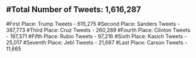 #Total Number of Tweets: 1,616,287 
---
#First Place: Trump Tweets - 615,275
#Second Place: Sanders Tweets - 387,773
#Third Place: Cruz Tweets - 260,289
#Fourth Place: Clinton Tweets - 197,371
#Fifth Place: Rubio Tweets - 97,216
#Sixth Place: Kasich Tweets - 25,017
#Seventh Place: Jeb! Tweets - 21,687
#Last Place: Carson Tweets - 11,665
